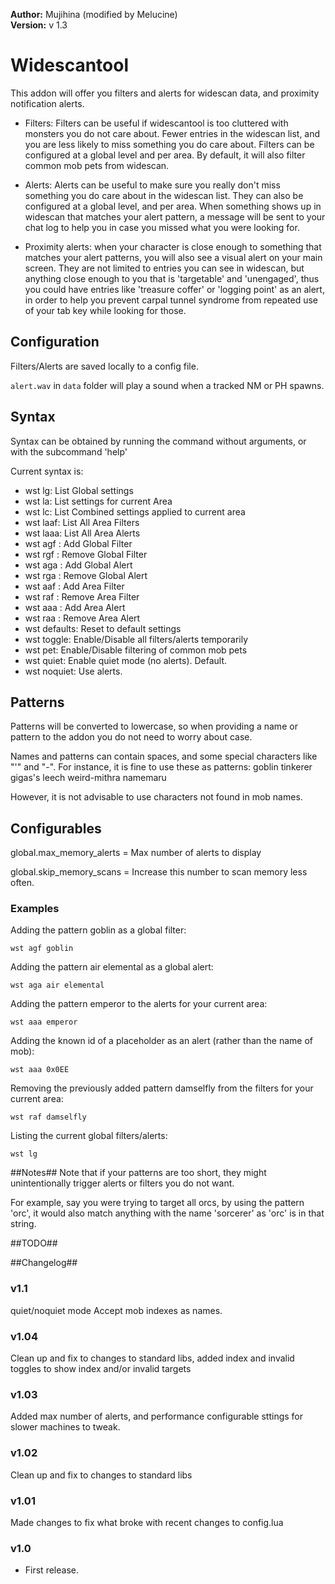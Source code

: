 **Author:** Mujihina (modified by Melucine)
<br>
**Version:** v 1.3


# Widescantool #

This addon will offer you filters and alerts for widescan data, and proximity notification alerts.


- Filters: Filters can be useful if widescantool is too cluttered with monsters you do not care about. Fewer entries in the widescan list, and you are less likely to miss something you do care about. Filters can be configured at a global level and per area. 
	By default, it will also filter common mob pets from widescan.

- Alerts: Alerts can be useful to make sure you really don't miss something you do care about in the widescan list. They can also be configured at a global level, and per area.
	When something shows up in widescan that matches your alert pattern, a message will be sent to your chat log to help you in case you missed what you were looking for.

- Proximity alerts: when your character is close enough to something that matches your alert patterns, you will also see a visual alert on your main screen. They are not limited to entries you can see in widescan, but anything close enough to you that is 'targetable' and 'unengaged', thus you could have entries like 'treasure coffer' or 'logging point' as an alert, in order to help you prevent carpal tunnel syndrome from repeated use of your tab key while looking for those. 


## Configuration ##

Filters/Alerts are saved locally to a config file. 

`alert.wav` in `data` folder will play a sound when a tracked NM or PH spawns.


## Syntax ##

Syntax can be obtained by running the command without arguments, or with the subcommand 'help'

Current syntax is:

- wst lg: List Global settings
- wst la: List settings for current Area
- wst lc: List Combined settings applied to current area
- wst laaf: List All Area Filters
- wst laaa: List All Area Alerts
- wst agf <name or pattern>: Add Global Filter
- wst rgf <name or pattern>: Remove Global Filter
- wst aga <name or pattern>: Add Global Alert
- wst rga <name or pattern>: Remove Global Alert
- wst aaf <name or pattern>: Add Area Filter
- wst raf <name or pattern>: Remove Area Filter
- wst aaa <name or pattern>: Add Area Alert
- wst raa <name or pattern>: Remove Area Alert
- wst defaults: Reset to default settings
- wst toggle: Enable/Disable all filters/alerts temporarily
- wst pet: Enable/Disable filtering of common mob pets
- wst quiet: Enable quiet mode (no <call> alerts). Default.
- wst noquiet: Use <call> alerts.

## Patterns ##

Patterns will be converted to lowercase, so when providing a name or pattern to the addon you do not need to worry about case.

Names and patterns can contain spaces, and some special characters like "'"  and "-".
For instance, it is fine to use these as patterns:
goblin tinkerer
gigas's leech
weird-mithra namemaru

However, it is not advisable to use characters not found in mob names. 

## Configurables ##
global.max_memory_alerts = Max number of alerts to display

global.skip_memory_scans = Increase this number to scan memory less often.


### Examples ###

Adding the pattern goblin as a global filter:

```
wst agf goblin
```

Adding the pattern air elemental as a global alert:

```
wst aga air elemental
```

Adding the pattern emperor to the alerts for your current area:
```
wst aaa emperor
```

Adding the known id of a placeholder as an alert (rather than the name of mob):
```
wst aaa 0x0EE
```

Removing the previously added pattern damselfly from the filters for your current area:
```
wst raf damselfly
```

Listing the current global filters/alerts:
```
wst lg
```

##Notes##
Note that if your patterns are too short, they might unintentionally trigger alerts or filters you do not want.

For example, say you were trying to target all orcs, by using the pattern 'orc', it would also match anything with the name 'sorcerer' as 'orc' is in that string.


##TODO##


##Changelog##

### v1.1
   quiet/noquiet mode
   Accept mob indexes as names.
### v1.04
   Clean up and fix to changes to standard libs, added index and invalid toggles to show index and/or invalid targets

### v1.03
   Added max number of alerts, and performance configurable sttings for slower machines to tweak.

### v1.02
   Clean up and fix to changes to standard libs

### v1.01
   Made changes to fix what broke with recent changes to config.lua
### v1.0 ###
* First release.
